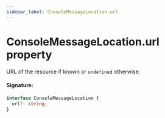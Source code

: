 ```yaml
---
sidebar_label: ConsoleMessageLocation.url
---
```


# ConsoleMessageLocation.url property

URL of the resource if known or `undefined` otherwise.

#### Signature:

```typescript
interface ConsoleMessageLocation {
  url?: string;
}
```
